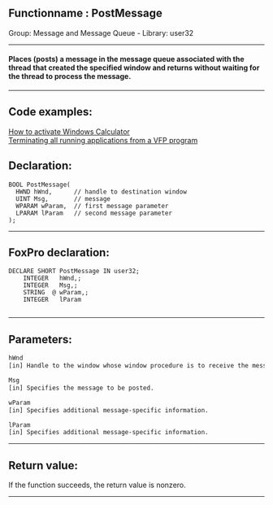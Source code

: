 <link rel="stylesheet" type="text/css" href="../../css/win32api.css">  
<link rel="stylesheet" href="https://cdnjs.cloudflare.com/ajax/libs/font-awesome/4.7.0/css/font-awesome.min.css">

## Functionname : PostMessage
Group: Message and Message Queue - Library: user32    
***  


#### Places (posts) a message in the message queue associated with the thread that created the specified window and returns without waiting for the thread to process the message.

***  


## Code examples:
[How to activate Windows Calculator](../../samples/sample_026.md)  
[Terminating all running applications from a VFP program](../../samples/sample_243.md)  

## Declaration:
```foxpro  
BOOL PostMessage(
  HWND hWnd,      // handle to destination window
  UINT Msg,       // message
  WPARAM wParam,  // first message parameter
  LPARAM lParam   // second message parameter
);  
```  
***  


## FoxPro declaration:
```foxpro  
DECLARE SHORT PostMessage IN user32;
	INTEGER   hWnd,;
	INTEGER   Msg,;
	STRING  @ wParam,;
	INTEGER   lParam
  
```  
***  


## Parameters:
```txt  
hWnd
[in] Handle to the window whose window procedure is to receive the message.

Msg
[in] Specifies the message to be posted.

wParam
[in] Specifies additional message-specific information.

lParam
[in] Specifies additional message-specific information.  
```  
***  


## Return value:
If the function succeeds, the return value is nonzero.  
***  

